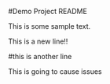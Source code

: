 #Demo Project README

This is some sample text.

This is a new line!!

#this is another line

This is going to cause issues
